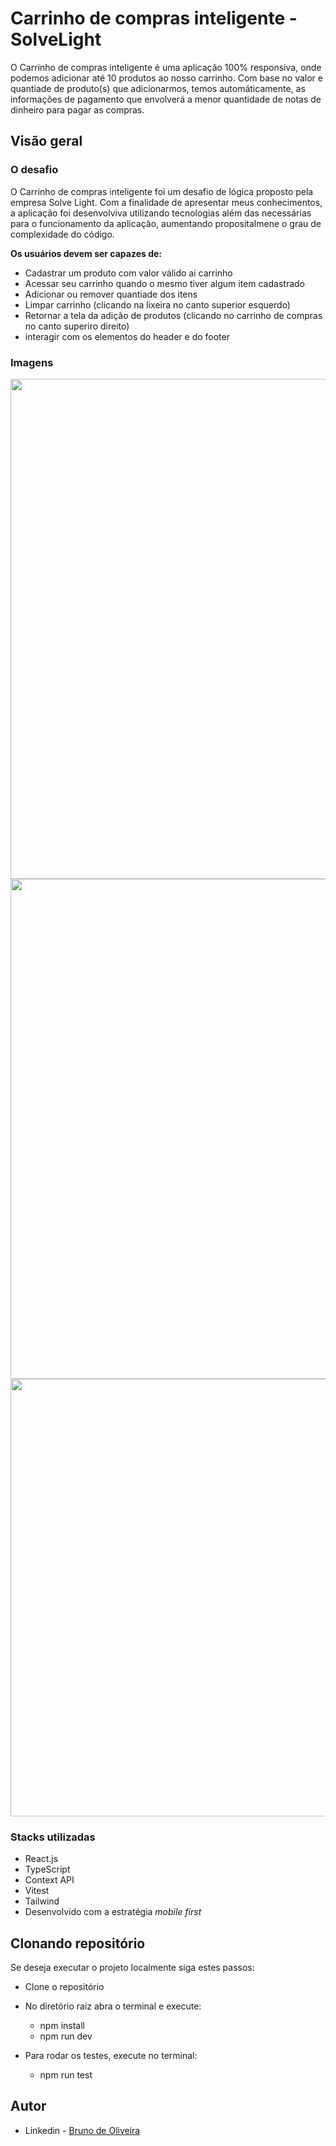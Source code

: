 
# Carrinho de compras inteligente -  SolveLight

O Carrinho de compras inteligente é uma aplicação 100% responsiva, onde podemos adicionar até 10 produtos ao nosso carrinho. Com base no valor e quantiade de produto(s) que adicionarmos, temos automáticamente, as informações de pagamento que envolverá a menor quantidade de notas de dinheiro para pagar as compras.

## Visão geral

### O desafio

O Carrinho de compras inteligente foi um desafio de lógica proposto pela empresa Solve Light. Com a finalidade de apresentar meus conhecimentos, a aplicação foi desenvolviva utilizando tecnologias além das necessárias para o funcionamento da aplicação, aumentando propositalmene o grau de complexidade do código.

**Os usuários devem ser capazes de:**

- Cadastrar um produto com valor válido ai carrinho
- Acessar seu carrinho quando o mesmo tiver algum item cadastrado
- Adicionar ou remover quantiade dos itens
- Limpar carrinho (clicando na lixeira no canto superior esquerdo)
- Retornar a tela da adição de produtos (clicando no carrinho de compras no canto superiro direito)
- interagir com os elementos do header e do footer


### Imagens
<div>
  <img width="800px" src="https://github.com/OliveiraBruno24/carrinho-de-compras-Solve-Light/assets/127990368/5b83d3b8-40a5-4f76-9ba3-352a2c2f8b94"/>
  <img width="800px" src="https://github.com/OliveiraBruno24/carrinho-de-compras-Solve-Light/assets/127990368/cc2d4633-a0d3-487c-a89f-60ac0806aeb2"/>
  <img width="700px" src="https://github.com/OliveiraBruno24/carrinho-de-compras-Solve-Light/assets/127990368/ddc77699-f86b-4afb-9815-97d845fc28c6" />
 

</div>

### Stacks utilizadas

- React.js
- TypeScript
- Context API
- Vitest
- Tailwind
- Desenvolvido com a estratégia _mobile first_

## Clonando repositório

Se deseja executar o projeto localmente siga estes passos:

- Clone o repositório
- No diretório raiz abra o terminal e execute: 
  - npm install 
  - npm run dev

- Para rodar os testes, execute no terminal:
  - npm run test
## Autor

- Linkedin - [Bruno de Oliveira](https://www.linkedin.com/in/eubrunodeoliveira/)

